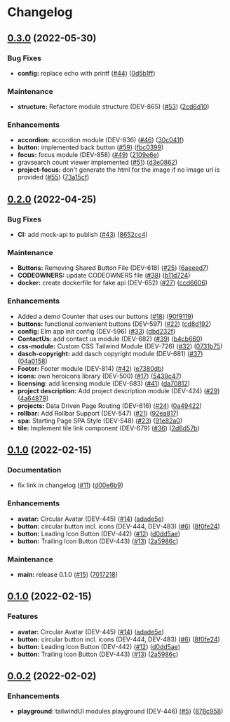 # Changelog

## [0.3.0](https://www.github.com/dasch-swiss/dsp-cpe-app/compare/v0.2.0...v0.3.0) (2022-05-30)


### Bug Fixes

* **config:** replace echo with printf ([#44](https://www.github.com/dasch-swiss/dsp-cpe-app/issues/44)) ([0d5b1ff](https://www.github.com/dasch-swiss/dsp-cpe-app/commit/0d5b1ffc026a81473bb54ebc79f82a2ee1b2d9fe))


### Maintenance

* **structure:** Refactore module structure (DEV-865) ([#53](https://www.github.com/dasch-swiss/dsp-cpe-app/issues/53)) ([2cd6d10](https://www.github.com/dasch-swiss/dsp-cpe-app/commit/2cd6d10f0cf5cffead0ff4a562b6b57456c0ee99))


### Enhancements

* **accordion:** accordion module (DEV-836) ([#46](https://www.github.com/dasch-swiss/dsp-cpe-app/issues/46)) ([30c041f](https://www.github.com/dasch-swiss/dsp-cpe-app/commit/30c041fced43833b8faa5e096158ed90fbb0d057))
* **button:** implemented back button ([#59](https://www.github.com/dasch-swiss/dsp-cpe-app/issues/59)) ([fbc0399](https://www.github.com/dasch-swiss/dsp-cpe-app/commit/fbc0399d710f2831095186f3a61048e28d98b1bd))
* **focus:** focus module (DEV-858) ([#49](https://www.github.com/dasch-swiss/dsp-cpe-app/issues/49)) ([2109e6e](https://www.github.com/dasch-swiss/dsp-cpe-app/commit/2109e6eaf2a422e69196ebe0d7ff3f6a8abacc9d))
* gravsearch count viewer implemented ([#51](https://www.github.com/dasch-swiss/dsp-cpe-app/issues/51)) ([d3e0862](https://www.github.com/dasch-swiss/dsp-cpe-app/commit/d3e0862d27432b524ba686bb0757b7bf73bca801))
* **project-focus:** don't generate the html for the image if no image url is provided ([#55](https://www.github.com/dasch-swiss/dsp-cpe-app/issues/55)) ([73a15cf](https://www.github.com/dasch-swiss/dsp-cpe-app/commit/73a15cf7ccf95f84299691e2ebe4112ccadf0fba))

## [0.2.0](https://www.github.com/dasch-swiss/dsp-cpe-app/compare/v0.1.0...v0.2.0) (2022-04-25)


### Bug Fixes

* **CI:** add mock-api to publish ([#43](https://www.github.com/dasch-swiss/dsp-cpe-app/issues/43)) ([8652cc4](https://www.github.com/dasch-swiss/dsp-cpe-app/commit/8652cc47d40b6828416e2ace3d123f0bda6b2f46))


### Maintenance

* **Buttons:** Removing Shared Button File (DEV-618) ([#25](https://www.github.com/dasch-swiss/dsp-cpe-app/issues/25)) ([6aeeed7](https://www.github.com/dasch-swiss/dsp-cpe-app/commit/6aeeed71a79a1338b65561688ac23afa73ba6671))
* **CODEOWNERS:** update CODEOWNERS file ([#38](https://www.github.com/dasch-swiss/dsp-cpe-app/issues/38)) ([b11d724](https://www.github.com/dasch-swiss/dsp-cpe-app/commit/b11d724c143bb694d6afd86f44a34324d70bcd21))
* **docker:** create dockerfile for fake api (DEV-652) ([#27](https://www.github.com/dasch-swiss/dsp-cpe-app/issues/27)) ([ccd6606](https://www.github.com/dasch-swiss/dsp-cpe-app/commit/ccd6606a6c66164ee8365b169e1d53a9b15bec06))


### Enhancements

* Added a demo Counter that uses our buttons ([#18](https://www.github.com/dasch-swiss/dsp-cpe-app/issues/18)) ([90f9119](https://www.github.com/dasch-swiss/dsp-cpe-app/commit/90f91195fba60b3b93a04936e09c2afe18024115))
* **buttons:** functional convenient buttons (DEV-597) ([#22](https://www.github.com/dasch-swiss/dsp-cpe-app/issues/22)) ([cd8d192](https://www.github.com/dasch-swiss/dsp-cpe-app/commit/cd8d1926312b7b42231565b3ea29959a79c002e7))
* **config:** Elm app init config (DEV-596) ([#33](https://www.github.com/dasch-swiss/dsp-cpe-app/issues/33)) ([dbd232f](https://www.github.com/dasch-swiss/dsp-cpe-app/commit/dbd232ffa0fed863a1fb1a6700933690c9fc3aca))
* **ContactUs:** add contact us module (DEV-682) ([#39](https://www.github.com/dasch-swiss/dsp-cpe-app/issues/39)) ([b4cb660](https://www.github.com/dasch-swiss/dsp-cpe-app/commit/b4cb660e5ab90419b9477e53335846ee281c9510))
* **css-module:** Custom CSS Tailwind Module (DEV-726) ([#32](https://www.github.com/dasch-swiss/dsp-cpe-app/issues/32)) ([0731b75](https://www.github.com/dasch-swiss/dsp-cpe-app/commit/0731b7515857f71a1da2338a3e7d221dcb08e12d))
* **dasch-copyright:** add dasch copyright module (DEV-681) ([#37](https://www.github.com/dasch-swiss/dsp-cpe-app/issues/37)) ([04a0158](https://www.github.com/dasch-swiss/dsp-cpe-app/commit/04a01585cec669666c30ef288c7ab406b9a84a94))
* **Footer:** Footer module (DEV-814) ([#42](https://www.github.com/dasch-swiss/dsp-cpe-app/issues/42)) ([e7380db](https://www.github.com/dasch-swiss/dsp-cpe-app/commit/e7380db30eeee1fd2a7a0937fff738158819b13e))
* **icons:** own heroicons library (DEV-500) ([#17](https://www.github.com/dasch-swiss/dsp-cpe-app/issues/17)) ([5439c47](https://www.github.com/dasch-swiss/dsp-cpe-app/commit/5439c476155cb6e7ac6fa596d6064f2ed28a2129))
* **licensing:** add licensing module (DEV-683) ([#41](https://www.github.com/dasch-swiss/dsp-cpe-app/issues/41)) ([da70812](https://www.github.com/dasch-swiss/dsp-cpe-app/commit/da7081218763c3e48c0148d4f0c2519925ae98d0))
* **project description:** Add project description module (DEV-424) ([#29](https://www.github.com/dasch-swiss/dsp-cpe-app/issues/29)) ([4a64879](https://www.github.com/dasch-swiss/dsp-cpe-app/commit/4a64879e79ea84836a70477a2f1e08e42298f013))
* **projects:** Data Driven Page Routing (DEV-616) ([#24](https://www.github.com/dasch-swiss/dsp-cpe-app/issues/24)) ([0a49422](https://www.github.com/dasch-swiss/dsp-cpe-app/commit/0a494225e14f4f7ef249cd873eafc302e575ea93))
* **rollbar:** Add Rollbar Support (DEV-547) ([#21](https://www.github.com/dasch-swiss/dsp-cpe-app/issues/21)) ([92ea817](https://www.github.com/dasch-swiss/dsp-cpe-app/commit/92ea8177645b7f408c2d3f569e29f90c28c29c79))
* **spa:** Starting Page SPA Style (DEV-548) ([#23](https://www.github.com/dasch-swiss/dsp-cpe-app/issues/23)) ([91e82a0](https://www.github.com/dasch-swiss/dsp-cpe-app/commit/91e82a05cd22411f2e7692fde4133126f83c85dd))
* **tile:** Implement tile link component (DEV-679) ([#36](https://www.github.com/dasch-swiss/dsp-cpe-app/issues/36)) ([2d6d57b](https://www.github.com/dasch-swiss/dsp-cpe-app/commit/2d6d57b49d036dd514b6bd55a76ed436f6a867ec))

## [0.1.0](https://www.github.com/dasch-swiss/dsp-cpe-app/compare/v0.0.2...v0.1.0) (2022-02-15)


### Documentation

* fix link in changelog ([#11](https://www.github.com/dasch-swiss/dsp-cpe-app/issues/11)) ([d00e6b9](https://www.github.com/dasch-swiss/dsp-cpe-app/commit/d00e6b9b5c99b927306497a07474bf2fea8505c7))


### Enhancements

* **avatar:** Circular Avatar (DEV-445) ([#14](https://www.github.com/dasch-swiss/dsp-cpe-app/issues/14)) ([adade5e](https://www.github.com/dasch-swiss/dsp-cpe-app/commit/adade5e5ac8c02585b3f0f53f90c7c6adca085bf))
* **button:** circular button incl. icons (DEV-444, DEV-483) ([#6](https://www.github.com/dasch-swiss/dsp-cpe-app/issues/6)) ([8f0fe24](https://www.github.com/dasch-swiss/dsp-cpe-app/commit/8f0fe24b74b64447ba0090c9fd9bb84afe8a65d9))
* **button:** Leading Icon Button (DEV-442) ([#12](https://www.github.com/dasch-swiss/dsp-cpe-app/issues/12)) ([d0dd5ae](https://www.github.com/dasch-swiss/dsp-cpe-app/commit/d0dd5ae49c51b05605f2f03963a060cf49e45222))
* **button:** Trailing Icon Button (DEV-443) ([#13](https://www.github.com/dasch-swiss/dsp-cpe-app/issues/13)) ([2a5986c](https://www.github.com/dasch-swiss/dsp-cpe-app/commit/2a5986c96db3468213d7cebb2d10561f94aa311b))


### Maintenance

* **main:** release 0.1.0 ([#15](https://www.github.com/dasch-swiss/dsp-cpe-app/issues/15)) ([7017218](https://www.github.com/dasch-swiss/dsp-cpe-app/commit/7017218b10d4acd2224b004676235343c06ea6d1))

## [0.1.0](https://github.com/dasch-swiss/dsp-cpe-app/compare/v0.0.2...v0.1.0) (2022-02-15)


### Features

* **avatar:** Circular Avatar (DEV-445) ([#14](https://github.com/dasch-swiss/dsp-cpe-app/issues/14)) ([adade5e](https://github.com/dasch-swiss/dsp-cpe-app/commit/adade5e5ac8c02585b3f0f53f90c7c6adca085bf))
* **button:** circular button incl. icons (DEV-444, DEV-483) ([#6](https://github.com/dasch-swiss/dsp-cpe-app/issues/6)) ([8f0fe24](https://github.com/dasch-swiss/dsp-cpe-app/commit/8f0fe24b74b64447ba0090c9fd9bb84afe8a65d9))
* **button:** Leading Icon Button (DEV-442) ([#12](https://github.com/dasch-swiss/dsp-cpe-app/issues/12)) ([d0dd5ae](https://github.com/dasch-swiss/dsp-cpe-app/commit/d0dd5ae49c51b05605f2f03963a060cf49e45222))
* **button:** Trailing Icon Button (DEV-443) ([#13](https://github.com/dasch-swiss/dsp-cpe-app/issues/13)) ([2a5986c](https://github.com/dasch-swiss/dsp-cpe-app/commit/2a5986c96db3468213d7cebb2d10561f94aa311b))

## [0.0.2](https://www.github.com/dasch-swiss/dsp-cpe-app/compare/0.0.1...v0.0.2) (2022-02-02)

### Enhancements

* **playground**: tailwindUI modules playground (DEV-446) ([#5](https://www.github.com/dasch-swiss/dsp-cpe-app/issues/5)) ([878c958](https://github.com/dasch-swiss/dsp-cpe-app/commit/878c9588b989c8e85bad284fbb766d7bb8c7b99b))
